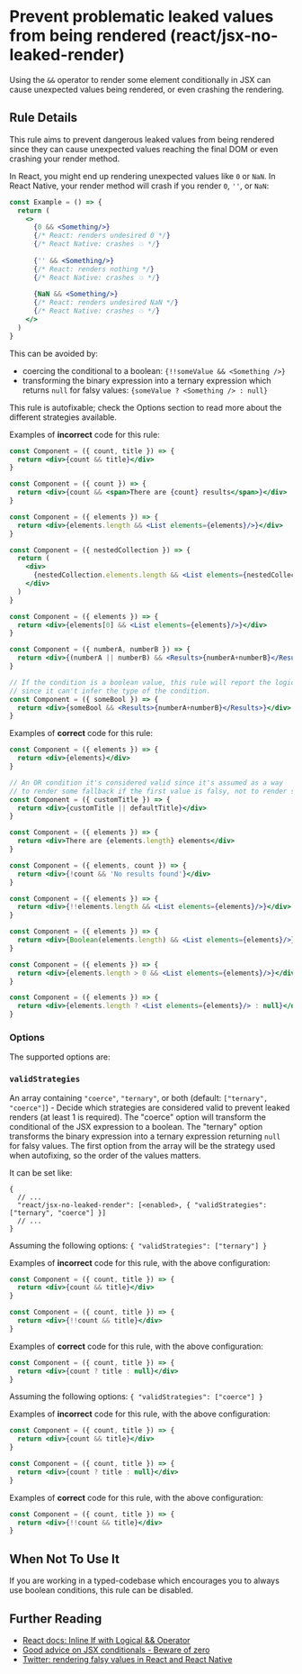 # Prevent problematic leaked values from being rendered (react/jsx-no-leaked-render)

Using the `&&` operator to render some element conditionally in JSX can cause unexpected values being rendered, or even crashing the rendering.


## Rule Details

This rule aims to prevent dangerous leaked values from being rendered since they can cause unexpected values reaching the final DOM or even crashing your render method.

In React, you might end up rendering unexpected values like `0` or `NaN`. In React Native, your render method will crash if you render `0`, `''`, or `NaN`:

```jsx
const Example = () => {
  return (
    <>
      {0 && <Something/>}
      {/* React: renders undesired 0 */}
      {/* React Native: crashes 💥 */}
      
      {'' && <Something/>}
      {/* React: renders nothing */}
      {/* React Native: crashes 💥 */}
      
      {NaN && <Something/>}
      {/* React: renders undesired NaN */}
      {/* React Native: crashes 💥 */}
    </>
  )
}
```

This can be avoided by:
- coercing the conditional to a boolean: `{!!someValue && <Something />}`
- transforming the binary expression into a ternary expression which returns `null` for falsy values: `{someValue ? <Something /> : null}`

This rule is autofixable; check the Options section to read more about the different strategies available.

Examples of **incorrect** code for this rule:

```jsx
const Component = ({ count, title }) => {
  return <div>{count && title}</div>
}
```

```jsx
const Component = ({ count }) => {
  return <div>{count && <span>There are {count} results</span>}</div>
}
```

```jsx
const Component = ({ elements }) => {
  return <div>{elements.length && <List elements={elements}/>}</div>
}
```

```jsx
const Component = ({ nestedCollection }) => {
  return (
    <div>
      {nestedCollection.elements.length && <List elements={nestedCollection.elements} />}
    </div>
  )
}
```

```jsx
const Component = ({ elements }) => {
  return <div>{elements[0] && <List elements={elements}/>}</div>
}
```

```jsx
const Component = ({ numberA, numberB }) => {
  return <div>{(numberA || numberB) && <Results>{numberA+numberB}</Results>}</div>
}
```

```jsx
// If the condition is a boolean value, this rule will report the logical expression
// since it can't infer the type of the condition.
const Component = ({ someBool }) => {
  return <div>{someBool && <Results>{numberA+numberB}</Results>}</div>
}
```

Examples of **correct** code for this rule:

```jsx
const Component = ({ elements }) => {
  return <div>{elements}</div>
}
```

```jsx
// An OR condition it's considered valid since it's assumed as a way
// to render some fallback if the first value is falsy, not to render something conditionally.
const Component = ({ customTitle }) => {
  return <div>{customTitle || defaultTitle}</div>
}
```

```jsx
const Component = ({ elements }) => {
  return <div>There are {elements.length} elements</div>
}
```

```jsx
const Component = ({ elements, count }) => {
  return <div>{!count && 'No results found'}</div>
}
```

```jsx
const Component = ({ elements }) => {
  return <div>{!!elements.length && <List elements={elements}/>}</div>
}
```

```jsx
const Component = ({ elements }) => {
  return <div>{Boolean(elements.length) && <List elements={elements}/>}</div>
}
```

```jsx
const Component = ({ elements }) => {
  return <div>{elements.length > 0 && <List elements={elements}/>}</div>
}
```

```jsx
const Component = ({ elements }) => {
  return <div>{elements.length ? <List elements={elements}/> : null}</div>
}
```

### Options

The supported options are:

### `validStrategies`
An array containing `"coerce"`, `"ternary"`, or both (default: `["ternary", "coerce"]`) - Decide which strategies are considered valid to prevent leaked renders (at least 1 is required). The "coerce" option will transform the conditional of the JSX expression to a boolean. The "ternary" option transforms the binary expression into a ternary expression returning `null` for falsy values. The first option from the array will be the strategy used when autofixing, so the order of the values matters.

It can be set like:
```json5
{
  // ...
  "react/jsx-no-leaked-render": [<enabled>, { "validStrategies": ["ternary", "coerce"] }]
  // ...
}
```

Assuming the following options: `{ "validStrategies": ["ternary"] }`

Examples of **incorrect** code for this rule, with the above configuration:
```jsx
const Component = ({ count, title }) => {
  return <div>{count && title}</div>
}
```

```jsx
const Component = ({ count, title }) => {
  return <div>{!!count && title}</div>
}
```

Examples of **correct** code for this rule, with the above configuration:
```jsx
const Component = ({ count, title }) => {
  return <div>{count ? title : null}</div>
}
```

Assuming the following options: `{ "validStrategies": ["coerce"] }`

Examples of **incorrect** code for this rule, with the above configuration:
```jsx
const Component = ({ count, title }) => {
  return <div>{count && title}</div>
}
```

```jsx
const Component = ({ count, title }) => {
  return <div>{count ? title : null}</div>
}
```

Examples of **correct** code for this rule, with the above configuration:
```jsx
const Component = ({ count, title }) => {
  return <div>{!!count && title}</div>
}
```

## When Not To Use It

If you are working in a typed-codebase which encourages you to always use boolean conditions, this rule can be disabled.

## Further Reading

- [React docs: Inline If with Logical && Operator](https://reactjs.org/docs/conditional-rendering.html#inline-if-with-logical--operator)
- [Good advice on JSX conditionals - Beware of zero](https://thoughtspile.github.io/2022/01/17/jsx-conditionals/)
- [Twitter: rendering falsy values in React and React Native](https://twitter.com/kadikraman/status/1507654900376875011?s=21&t=elEXXbHhzWthrgKaPRMjNg)
